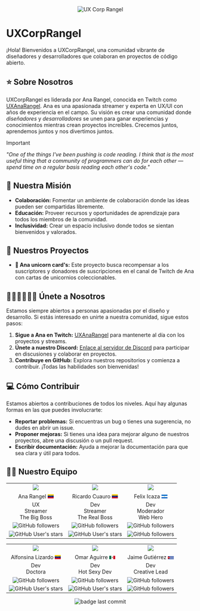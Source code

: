 <div align="center">
<img src="https://github.com/UXCorpRangel/.github/assets/33694882/9f2986af-3657-4013-9405-1e36f10635bf" alt="UX Corp Rangel" />
</div>

# UXCorpRangel

¡Hola! Bienvenidos a UXCorpRangel, una comunidad vibrante de diseñadores y desarrolladores que colaboran en proyectos de código abierto.

## ⭐ Sobre Nosotros

UXCorpRangel es liderada por Ana Rangel, conocida en Twitch como [UXAnaRangel](https://twitch.tv/uxanarangel). Ana es una apasionada streamer y experta en UX/UI con años de experiencia en el campo. Su visión es crear una comunidad donde  _diseñadores_ y _desarrolladores_ se unen para ganar experiencias y conocimientos mientras crean proyectos increíbles. Crecemos juntos, aprendemos juntos y nos divertimos juntos.

> [!IMPORTANT]
> *"One of the things I've been pushing is code reading. I think that is the most useful thing that a community of programmers can do for each other — spend time on a regular basis reading each other's code."*

## 💫 Nuestra Misión

- **Colaboración:** Fomentar un ambiente de colaboración donde las ideas pueden ser compartidas libremente.
- **Educación:** Proveer recursos y oportunidades de aprendizaje para todos los miembros de la comunidad.
- **Inclusividad:** Crear un espacio inclusivo donde todos se sientan bienvenidos y valorados.

## 🚧 Nuestros Proyectos

- **🦄 Ana unicorn card's:** Este proyecto busca recompensar a los suscriptores y donadores de suscripciones en el canal de Twitch de Ana con cartas de unicornios coleccionables.

## 🧑🏻‍🧑🏻‍🧒🏻 Únete a Nosotros

Estamos siempre abiertos a personas apasionadas por el diseño y desarrollo. Si estás interesado en unirte a nuestra comunidad, sigue estos pasos:

1. **Sigue a Ana en Twitch:** [UXAnaRangel](https://twitch.tv/uxanarangel) para mantenerte al día con los proyectos y streams.
2. **Únete a nuestro Discord:** [Enlace al servidor de Discord](https://discord.gg/GBGPSQaKRf) para participar en discusiones y colaborar en proyectos.
3. **Contribuye en GitHub:** Explora nuestros repositorios y comienza a contribuir. ¡Todas las habilidades son bienvenidas!

## 💻 Cómo Contribuir

Estamos abiertos a contribuciones de todos los niveles. Aquí hay algunas formas en las que puedes involucrarte:

- **Reportar problemas:** Si encuentras un bug o tienes una sugerencia, no dudes en abrir un issue.
- **Proponer mejoras:** Si tienes una idea para mejorar alguno de nuestros proyectos, abre una discusión o un pull request.
- **Escribir documentación:** Ayuda a mejorar la documentación para que sea clara y útil para todos.

## 🙋🏻 Nuestro Equipo

<table align="center">
  <tr>
    <td align="center">
      <a href="https://anarangel.github.io">
        <img src="https://github.com/anarangel.png" width="140" />
      </a>
    </td>
    <td align="center">
      <a href="https://github.com/odracirdev">
         <img src="https://github.com/odracirdev.png" width="140" />
       </a>
    </td>
    <td align="center">
      <a href="https://github.com/felixicaza">
         <img src="https://github.com/felixicaza.png" width="140" />
       </a>
    </td>
  </tr>
  <tr>
    <td align="center">Ana Rangel <img src="https://github.com/UXCorpRangel/.github/blob/main/profile/assets/venezuela.png" width="16" /></td>
    <td align="center">Ricardo Cuauro <img src="https://github.com/UXCorpRangel/.github/blob/main/profile/assets/venezuela.png" width="16" /></td>
    <td align="center">Felix Icaza <img src="https://github.com/UXCorpRangel/.github/blob/main/profile/assets/nicaragua.png" width="16" /></td>
  </tr>
  <tr>
    <td align="center">UX<br/>Streamer<br/>The Big Boss</td>
    <td align="center">Dev<br/>Streamer<br/>The Real Boss</td>
    <td align="center">Dev<br/>Moderador<br/>Web Hero</td>
  </tr>
  <tr>
    <td align="center"><img alt="GitHub followers" src="https://img.shields.io/github/followers/anarangel?style=social"></td>
    <td align="center"><img alt="GitHub followers" src="https://img.shields.io/github/followers/odracirdev?style=social"></td>
    <td align="center"><img alt="GitHub followers" src="https://img.shields.io/github/followers/felixicaza?style=social"></td>
  </tr>
  <tr>
    <td align="center"><img alt="GitHub User's stars" src="https://img.shields.io/github/stars/anarangel?style=social"></td>
    <td align="center"><img alt="GitHub User's stars" src="https://img.shields.io/github/stars/odracirdev?style=social"></td>
    <td align="center"><img alt="GitHub followers" src="https://img.shields.io/github/stars/felixicaza?style=social"></td>
  </tr>
</table>

<table align="center">
  <tr>
    <td align="center">
      <a href="https://github.com/Alais29">
         <img src="https://avatars.githubusercontent.com/u/28829550" width="140" />
       </a>
    </td>
    <td align="center">
      <a href="https://github.com/omaaraguirre">
         <img src="https://github.com/omaaraguirre.png" width="140" />
       </a>
    </td>
    <td align="center">
      <a href="https://github.com/jagcruz">
         <img src="https://github.com/jagcruz.png" width="140" />
       </a>
    </td>
  </tr>
  <tr>
    <td align="center">Alfonsina Lizardo <img src="https://github.com/UXCorpRangel/.github/blob/main/profile/assets/venezuela.png" width="16" /></td>
    <td align="center">Omar Aguirre <img src="https://github.com/UXCorpRangel/.github/blob/main/profile/assets/mexico.png" width="16" /></td>
    <td align="center">Jaime Gutiérrez <img src="https://github.com/UXCorpRangel/.github/blob/main/profile/assets/cuba.png" width="16" /></td>
  </tr>
  <tr>
    <td align="center">Dev<br/>Doctora</td>
    <td align="center">Dev<br/>Hot Sexy Dev</td>
    <td align="center">Dev<br/>Creative Lead</td>
  </tr>
  <tr>
    <td align="center"><img alt="GitHub followers" src="https://img.shields.io/github/followers/Alais29?style=social"></td>
    <td align="center"><img alt="GitHub followers" src="https://img.shields.io/github/followers/omaaraguirre?style=social"></td>
    <td align="center"><img alt="GitHub followers" src="https://img.shields.io/github/followers/jagcruz?style=social"></td>
  </tr>
  <tr>
    <td align="center"><img alt="GitHub User's stars" src="https://img.shields.io/github/stars/Alais29?style=social"></td>
    <td align="center"><img alt="GitHub User's stars" src="https://img.shields.io/github/stars/omaaraguirre?style=social"></td>
    <td align="center"><img alt="GitHub followers" src="https://img.shields.io/github/stars/jagcruz?style=social"></td>
  </tr>
</table>


<div align="center"><img src="https://img.shields.io/github/last-commit/UXCorpRangel/.github?label=Updated&style=flat" alt="badge last commit" /></div>
